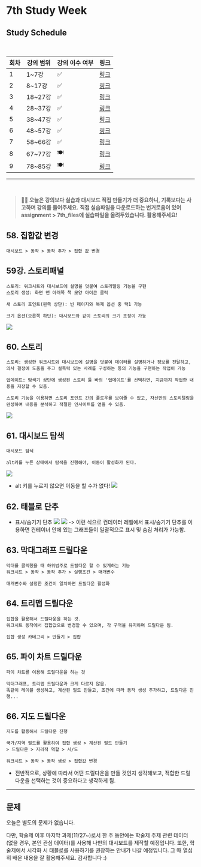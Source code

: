 # 7th Study Week

## Study Schedule
<br>

| 회차 | 강의 범위   | 강의 이수 여부 | 링크                                                                                                     |
|------|-------------|----------------|--------------------------------------------------------------------------------------------------------|
| 1    | 1~7강       | ✅              | [링크](https://www.youtube.com/watch?v=AXkaUrJs-Ko&list=PL87tgIIryGsa5vdz6MsaOEF8PK-YqK3fz&index=84)    |
| 2    | 8~17강      | ✅              | [링크](https://www.youtube.com/watch?v=AXkaUrJs-Ko&list=PL87tgIIryGsa5vdz6MsaOEF8PK-YqK3fz&index=75)    |
| 3    | 18~27강     | ✅              | [링크](https://www.youtube.com/watch?v=AXkaUrJs-Ko&list=PL87tgIIryGsa5vdz6MsaOEF8PK-YqK3fz&index=65)    |
| 4    | 28~37강     | ✅              | [링크](https://www.youtube.com/watch?v=e6J0Ljd6h44&list=PL87tgIIryGsa5vdz6MsaOEF8PK-YqK3fz&index=55)    |
| 5    | 38~47강     | ✅              | [링크](https://www.youtube.com/watch?v=AXkaUrJs-Ko&list=PL87tgIIryGsa5vdz6MsaOEF8PK-YqK3fz&index=45)    |
| 6    | 48~57강     | ✅              | [링크](https://www.youtube.com/watch?v=AXkaUrJs-Ko&list=PL87tgIIryGsa5vdz6MsaOEF8PK-YqK3fz&index=35)    |
| 7    | 58~66강     | ✅             | [링크](https://www.youtube.com/watch?v=AXkaUrJs-Ko&list=PL87tgIIryGsa5vdz6MsaOEF8PK-YqK3fz&index=25)    |
| 8    | 67~77강     | 🍽️             | [링크](https://www.youtube.com/watch?v=AXkaUrJs-Ko&list=PL87tgIIryGsa5vdz6MsaOEF8PK-YqK3fz&index=15)    |
| 9    | 78~85강     | 🍽️             | [링크](https://www.youtube.com/watch?v=AXkaUrJs-Ko&list=PL87tgIIryGsa5vdz6MsaOEF8PK-YqK3fz&index=5)     |
---

<br/>

> **🧞‍♀️ 오늘은 강의보다 실습과 대시보드 직접 만들기가 더 중요하니, 기록보다는 사고하며 강의를 들어주세요.**
> **직접 실습파일을 다운로드하는 번거로움이 있어 assignment > 7th_files에 실습파일을 올려두었습니다. 활용해주세요!**


## 58. 집합값 변경

<!-- 집합값 변경 강의에서 알게 된 점을 적어주세요 -->
```
대시보드 > 동작 > 동작 추가 > 집합 값 변경
```

## 59강. 스토리패널

<!-- 스토리패널 강의에서 알게 된 점을 적어주세요 -->
```
스토리: 워크시트와 대시보드에 설명을 덧붙여 스토리텔링 기능을 구현
스토리 생성: 화면 맨 아래쪽 책 모양 아이콘 클릭

새 스토리 포인트(왼쪽 상단): 빈 페이지와 복제 옵션 중 택1 가능

크기 옵션(오른쪽 하단): 대시보드와 같이 스토리의 크기 조정이 가능
```
![](https://github.com/bird-one-00/tableau_til/blob/main/tableau/img/%EC%8A%A4%ED%81%AC%EB%A6%B0%EC%83%B7%202024-11-19%20193757.png)

## 60. 스토리

<!-- 알게 된 점을 적고, 아래 질문에 답해보세요 :) -->
```
스토리: 생성한 워크시트와 대시보드에 설명을 덧붙여 데이터를 설명하거나 정보를 전달하고, 의사 결정에 도움을 주고 설득력 있는 사례를 구성하는 등의 기능을 구현하는 작업이 가능

업데이트: 탐색기 상단에 생성된 스토리 툴 바의 '업데이트'를 선택하면, 지금까지 작업한 내용을 저장할 수 있음.

스토리 기능을 이용하면 스토리 포인트 간의 플로우를 보여줄 수 있고, 자신만의 스토리텔링을 완성하여 내용을 분석하고 적절한 인사이트를 얻을 수 있음.
```
![](https://github.com/bird-one-00/tableau_til/blob/main/tableau/img/%EC%8A%A4%ED%81%AC%EB%A6%B0%EC%83%B7%202024-11-19%20195020.png)

## 61. 대시보드 탐색

<!-- 대시보드 탐색 강의에서 알게 된 점을 적어주세요 -->
```
대시보드 탐색

alt키를 누른 상태에서 탐색을 진행해야, 이동이 활성화가 된다.
```
![](https://github.com/bird-one-00/tableau_til/blob/main/tableau/img/%EC%8A%A4%ED%81%AC%EB%A6%B0%EC%83%B7%202024-11-19%20224017.png)
- alt 키를 누르지 않으면 이동을 할 수가 없다!
![](https://github.com/bird-one-00/tableau_til/blob/main/tableau/img/%EC%8A%A4%ED%81%AC%EB%A6%B0%EC%83%B7%202024-11-19%20224025.png)


## 62. 태블로 단추

<!-- 태블로 단추 강의에서 알게 된 점을 적어주세요 -->
- 표시/숨기기 단추
![](https://github.com/bird-one-00/tableau_til/blob/main/tableau/img/%EC%8A%A4%ED%81%AC%EB%A6%B0%EC%83%B7%202024-11-19%20224618.png)
![](https://github.com/bird-one-00/tableau_til/blob/main/tableau/img/%EC%8A%A4%ED%81%AC%EB%A6%B0%EC%83%B7%202024-11-19%20225014.png)
-> 이런 식으로 컨데이터 레벨에서 표시/숨기기 단추를 이용하면 컨테이너 안에 있는 그래프들이 일괄적으로 표시 및 숨김 처리가 가능함.

## 63. 막대그래프 드릴다운

<!-- 막대그래프 드릴다운에 대해 알게 된 점을 적어주세요 -->
```
막대를 클릭했을 때 하위범주로 드릴다운 할 수 있게하는 기능
워크시트 > 동작 > 동작 추가 > 실행조건 > 매개변수

매개변수와 설정한 조건이 일치하면 드릴다운 활성화
```

## 64. 트리맵 드릴다운

<!-- 트리맵 드릴다운에 대해 알게 된 점을 적어주세요 -->
```
집합을 활용해서 드릴다운을 하는 것.
워크시트 동작에서 집합값으로 변경할 수 있으며, 각 구역을 유지하며 드릴다운 됨.

집합 생성 카테고리 > 만들기 > 집합
```

## 65. 파이 차트 드릴다운

<!-- 파일 차트 드릴다운에 대해 알게 된 점을 적어주세요 -->
```
파이 차트를 이용해 드릴다운을 하는 것

막대그래프, 트리맵 드릴다운과 크게 다르지 않음.
똑같이 레이블 생성하고, 계산된 필드 만들고, 조건에 따라 동작 생성 추가하고, 드릴다운 진행... 
```

## 66. 지도 드릴다운

<!-- 지도 드릴다운에 대해 알게 된 점을 적어주세요 -->
```
지도를 활용해서 드릴다운 진행

국가/지역 필드를 활용하여 집합 생성 > 계산된 필드 만들기
> 드릴다운 > 지리적 역할 > 시/도

워크시트 > 동작 > 동작 생성 > 집합값 변경
```
- 전반적으로, 상황에 따라서 어떤 드릴다운을 만들 것인지 생각해보고, 적합한 드릴다운을 선택하는 것이 중요하다고 생각하게 됨.

---

## 문제

오늘은 별도의 문제가 없습니다.

다만, 학술제 이후 마지막 과제(11/27~)로서 한 주 동안에는 학술제 주제 관련 데이터(없을 경우, 본인 관심 데이터)를 사용해 나만의 대시보드를 제작할 예정입니다. 또한, 학술제에서 시각화 시 태블로를 사용하기를 권장하는 안내가 나갈 예정입니다.
그 때 열심히 배운 내용을 잘 활용해주세요. 감사합니다 :)